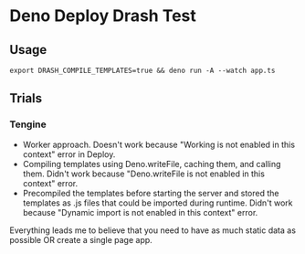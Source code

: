 # Deno Deploy Drash Test

## Usage

```
export DRASH_COMPILE_TEMPLATES=true && deno run -A --watch app.ts
```

## Trials

### Tengine

- Worker approach. Doesn't work because "Working is not enabled in this context" error in Deploy.
- Compiling templates using Deno.writeFile, caching them, and calling them. Didn't work because "Deno.writeFile is not enabled in this context" error.
- Precompiled the templates before starting the server and stored the templates as .js files that could be imported during runtime. Didn't work because "Dynamic import is not enabled in this context" error.

Everything leads me to believe that you need to have as much static data as possible OR create a single page app.